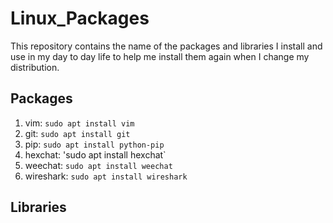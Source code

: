 Linux_Packages
==============
This repository contains the name of the packages and libraries I install and use in my day to day life to help me install them again when I change my distribution.

## Packages
1. vim: `sudo apt install vim`
2. git: `sudo apt install git`
3. pip: `sudo apt install python-pip`
4. hexchat: 'sudo apt install hexchat`
5. weechat: `sudo apt install weechat`
6. wireshark: `sudo apt install wireshark`

## Libraries

